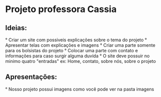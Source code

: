 # Projeto professora Cassia

## Ideias:
° Criar um site com possiveis explicações sobre o tema do projeto
° Apresentar telas com explicações e imagens
° Criar uma parte somente para os bolsistas do projeto
° Colocar uma parte com contato e informações para caso surgir alguma duvída
° O site deve possuir no minimo quatro "entradas" ex: Home, contato, sobre nós, sobre o projeto

## Apresentações:

° Nosso projeto possui imagens como você pode ver na pasta imagens
